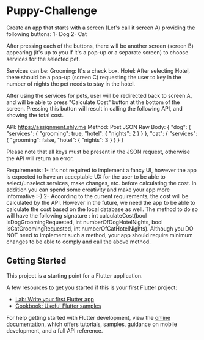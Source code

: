 # Puppy-Challenge

Create an app that starts with a screen (Let's call it screen A) providing the following buttons:
1- Dog
2- Cat

After pressing each of the buttons, there will be another screen (screen B) appearing (it's up to you if it's a pop-up or a separate screen) to choose services for the selected pet.

Services can be:
Grooming: It's a check box.
Hotel: After selecting Hotel, there should be a pop-up (screen C) requesting the user to key in the number of nights the pet needs to stay in the hotel.

After using the services for pets, user will be redirected back to screen A, and will be able to press "Calculate Cost" button at the bottom of the screen.
Pressing this button will result in calling the following API, and showing the total cost.

API: https://assignment.shly.me
Method: Post
JSON Raw Body:
{
"dog": {
"services": {
"grooming": true,
"hotel": {
"nights": 2
}
}
},
"cat": {
"services": {
"grooming": false,
"hotel": {
"nights": 3
}
}
}
}

Please note that all keys must be present in the JSON request, otherwise the API will return an error.

Requirements:
1- It's not required to implement a fancy UI, however the app is expected to have an acceptable UX for the user to be able to select/unselect services, make changes, etc. before calculating the cost.
In addition you can spend some creativity and make your app more informative :-)
2- According to the current requirements, the cost will be calculated by the API.
However in the future, we need the app to be able to calculate the cost based on the local database as well.
The method to do so will have the following signature :
int calculateCost(bool isDogGroomingRequested, int numberOfDogHotelNights, bool isCatGroomingRequested, int numberOfCatHotelNights).
Although you DO NOT need to implement such a method, your app should require minimum changes to be able to comply and call the above method.


## Getting Started

This project is a starting point for a Flutter application.

A few resources to get you started if this is your first Flutter project:

- [Lab: Write your first Flutter app](https://docs.flutter.dev/get-started/codelab)
- [Cookbook: Useful Flutter samples](https://docs.flutter.dev/cookbook)

For help getting started with Flutter development, view the
[online documentation](https://docs.flutter.dev/), which offers tutorials,
samples, guidance on mobile development, and a full API reference.
